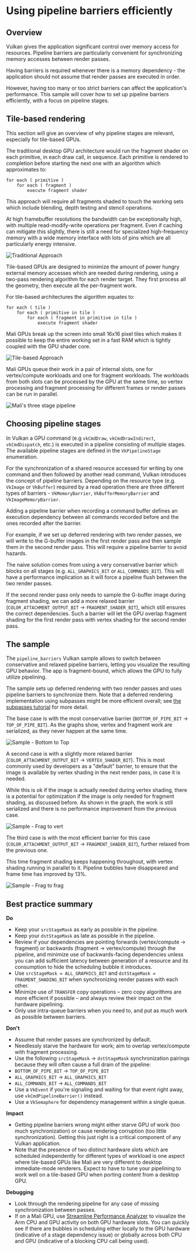 <!--
- Copyright (c) 2019-2022, Arm Limited and Contributors
-
- SPDX-License-Identifier: Apache-2.0
-
- Licensed under the Apache License, Version 2.0 the "License";
- you may not use this file except in compliance with the License.
- You may obtain a copy of the License at
-
-     http://www.apache.org/licenses/LICENSE-2.0
-
- Unless required by applicable law or agreed to in writing, software
- distributed under the License is distributed on an "AS IS" BASIS,
- WITHOUT WARRANTIES OR CONDITIONS OF ANY KIND, either express or implied.
- See the License for the specific language governing permissions and
- limitations under the License.
-
-->

# Using pipeline barriers efficiently

## Overview

Vulkan gives the application significant control over memory access for resources.
Pipeline barriers are particularly convenient for synchronizing memory accesses between render passes.

Having barriers is required whenever there is a memory dependency - the application should not assume
that render passes are executed in order.

However, having too many or too strict barriers can affect the application's performance.
This sample will cover how to set up pipeline barriers efficiently, with a focus on pipeline stages.

## Tile-based rendering

This section will give an overview of why pipeline stages are relevant, especially for tile-based GPUs.

The traditional desktop GPU architecture would run the fragment shader on each primitive,
in each draw call, in sequence.
Each primitive is rendered to completion before starting the next one with an algorithm which approximates to:

```
for each ( primitive )
    for each ( fragment )
        execute fragment shader
```

This approach will require all fragments shaded to touch the working sets which include blending,
depth testing and stencil operations.

At high framebuffer resolutions the bandwidth can be exceptionally high, with multiple read-modify-write
operations per fragment.
Even if caching can mitigate this slightly, there is still a need for specialized high-frequency memory with
a wide memory interface with lots of pins which are all particularly energy intensive.

![Traditional Approach](images/immediate_mode_rendering.png)

Tile-based GPUs are designed to minimize the amount of power hungry external memory accesses
which are needed during rendering, using a two-pass rendering algorithm for each render target.
They first process all the geometry, then execute all the per-fragment work.

For tile-based architectures the algorithm equates to:

```
for each ( tile )
    for each ( primitive in tile )
        for each ( fragment in primitive in tile )
            execute fragment shader
```

Mali GPUs break up the screen into small 16x16 pixel tiles which makes it possible to keep
the entire working set in a fast RAM which is tightly coupled with the GPU shader core.

![Tile-based Approach](images/tile_based_rendering.png)

Mali GPUs queue their work in a pair of internal slots, one for vertex/compute workloads and one for fragment workloads.
The workloads from both slots can be processed by the GPU at the same time, so vertex processing and
fragment processing for different frames or render passes can be run in parallel.

![Mali's three stage pipeline](images/mali_three_stage_pipeline.png)

## Choosing pipeline stages

In Vulkan a GPU command (e.g `vkCmdDraw`, `vkCmdDrawIndirect`, `vkCmdDispatch`, etc.) is executed in
a pipeline consisting of multiple stages.
The available pipeline stages are defined in the `VkPipelineStage` enumeration.

For the synchronization of a shared resource accessed for writing by one command and then followed by
another read command, Vulkan introduces the concept of pipeline barriers.
Depending on the resource type (e.g. `VkImage` or `VkBuffer`) required by a read operation there are
three different types of barriers - `VkMemoryBarrier`, `VkBufferMemoryBarrier` and `VkImageMemoryBarrier`.

Adding a pipeline barrier when recording a command buffer defines an execution dependency between all
commands recorded before and the ones recorded after the barrier.

For example, if we set up deferred rendering with two render passes, we will write to the G-buffer images
in the first render pass and then sample them in the second render pass.
This will require a pipeline barrier to avoid hazards.

The naive solution comes from using a very conservative barrier which blocks on all stages
(e.g. `ALL_GRAPHICS_BIT` or `ALL_COMMANDS_BIT`).
This will have a performance implication as it will force a pipeline flush between the two render passes.

If the second render pass only needs to sample the G-buffer image during fragment shading, we can
add a more relaxed barrier (`COLOR_ATTACHMENT_OUTPUT_BIT` → `FRAGMENT_SHADER_BIT`),
which still ensures the correct dependencies.
Such a barrier will let the GPU overlap fragment shading for the first render pass
with vertex shading for the second render pass.

## The sample

The `pipeline_barriers` Vulkan sample allows to switch between conservative and relaxed pipeline barriers,
letting you visualize the resulting GPU behavior.
The app is fragment-bound, which allows the GPU to fully utilize pipelining.

The sample sets up deferred rendering with two render passes and uses pipeline barriers to
synchronize them.
Note that a deferred rendering implementation using subpasses might be more efficient overall;
see [the subpasses tutorial](../subpasses/README.md) for more detail.

The base case is with the most conservative barrier (`BOTTOM_OF_PIPE_BIT` → `TOP_OF_PIPE_BIT`).
As the graphs show, vertex and fragment work are serialized, as they never happen at the same time.

![Sample - Bottom to Top](images/sample_bot_to_top.jpg)

A second case is with a slightly more relaxed barrier (`COLOR_ATTACHMENT_OUTPUT_BIT` → `VERTEX_SHADER_BIT`).
This is most commonly used by developers as a "default" barrier, to ensure that the image is available
by vertex shading in the next render pass, in case it is needed.

While this is ok if the image is actually needed during vertex shading, there is a potential for optimization
if the image is only needed for fragment shading, as discussed before.
As shown in the graph, the work is still serialized and there is no performance improvement
from the previous case.

![Sample - Frag to vert](images/sample_frag_to_vert.jpg)

The third case is with the most efficient barrier for this case (`COLOR_ATTACHMENT_OUTPUT_BIT` →
`FRAGMENT_SHADER_BIT`), further relaxed from the previous one.

This time fragment shading keeps happening throughout, with vertex shading running in parallel to it.
Pipeline bubbles have disappeared and frame time has improved by 13%.

![Sample - Frag to frag](images/sample_frag_to_frag.jpg)

## Best practice summary

**Do**

* Keep your `srcStageMask` as early as possible in the pipeline.
* Keep your `dstStageMask` as late as possible in the pipeline.
* Review if your dependencies are pointing forwards (vertex/compute -> fragment) or backwards (fragment -> vertex/compute) through the pipeline,
and minimize use of backwards-facing dependencies unless you can add sufficient latency between generation of a resource and its consumption to hide the scheduling bubble it introduces.
* Use `srcStageMask = ALL_GRAPHICS_BIT` and `dstStageMask = FRAGMENT_SHADING_BIT` when synchronizing render passes with each other.
* Minimize use of `TRANSFER` copy operations – zero copy algorithms are more efficient if possible – and always review their impact on the hardware pipelining.
* Only use intra-queue barriers when you need to, and put as much work as possible between barriers.

**Don't**

* Assume that render passes are synchronized by default.
* Needlessly starve the hardware for work; aim to overlap vertex/compute with fragment processing.
* Use the following `srcStageMask` → `dstStageMask` synchronization pairings because they will often cause a full drain of the pipeline:
 * `BOTTOM_OF_PIPE_BIT` → `TOP_OF_PIPE_BIT`
 * `ALL_GRAPHICS_BIT` → `ALL_GRAPHICS_BIT`
 * `ALL_COMMANDS_BIT` → `ALL_COMMANDS_BIT`
* Use a `VkEvent` if you're signaling and waiting for that event right away, use `vkCmdPipelineBarrier()` instead.
* Use a `VkSemaphore` for dependency management within a single queue.


**Impact**

* Getting pipeline barriers wrong might either starve GPU of work (too much synchronization) or cause rendering corruption (too little synchronization). Getting this just right is a critical component of any Vulkan application.
* Note that the presence of two distinct hardware slots which are scheduled independently for different types of workload is one aspect where tile-based GPUs like Mali are very different to desktop immediate-mode renderers.
Expect to have to tune your pipelining to work well on a tile-based GPU when porting content from a desktop GPU.

**Debugging**

* Look through the rendering pipeline for any case of missing synchronization between passes.
* If on a Mali GPU, use [Streamline Performance Analyzer](https://developer.arm.com/agents-and-software/embedded/arm-development-studio/components/streamline-performance-analyzer) to visualize the Arm CPU and GPU activity on both GPU hardware slots. You can quickly see if there are bubbles in scheduling either locally to the GPU hardware (indicative of a stage dependency issue) or globally across both CPU and GPU (indicative of a blocking CPU call being used).
